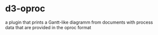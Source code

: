 # d3-oproc
a plugin that prints a Gantt-like diagramm from documents with process data that are provided in the oproc format
